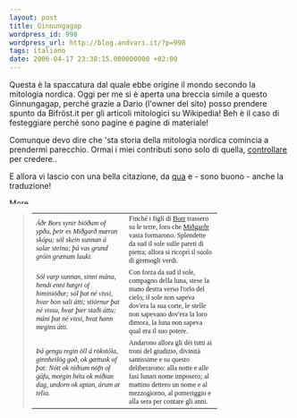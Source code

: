 ```yaml
---
layout: post
title: Ginnungagap
wordpress_id: 998
wordpress_url: http://blog.andvari.it/?p=998
tags: italiano
date: 2006-04-17 23:38:15.000000000 +02:00
---
```

Questa è la spaccatura dal quale ebbe origine il mondo secondo la mitologia nordica. Oggi per me si è aperta una breccia simile a questo Ginnungagap, perché grazie a Dario (l'owner del sito) posso prendere spunto da Bifröst.it per gli articoli mitologici su Wikipedia! Beh è il caso di festeggiare perché sono pagine e pagine di materiale!

Comunque devo dire che 'sta storia della mitologia nordica comincia a prendermi parecchio. Ormai i miei contributi sono solo di quella, <a href="http://it.wikipedia.org/w/index.php?title=Speciale:Contributions&amp;target=Helios89&amp;offset=0&amp;limit=500" target="_blank">controllare</a> per credere..

E allora vi lascio con una bella citazione, da <a href="http://www.bifrost.it/Antologia/Eddapoetica1-ProfeziaVeggente.html#4" target="_blank">qua</a> e - sono buono - anche la traduzione!

<img class="mce_plugin_wordpress_more" title="More..." src="http://www.frieda.it/helios/wp-includes/js/tinymce/themes/advanced/images/spacer.gif" alt="More..." width="100%" height="10" />
<blockquote>
<table class="mceVisualAid" border="0" width="300" align="center">
<tbody>
<tr>
<td class="mceVisualAid" style="width: 150px;"><em><span style="font-size: 11pt; font-family: Times New Roman;"><small>Áðr Bors synir
biöðum of ypðu,
þeir es Miðgarð
mæran skópu;
sól skein sunnan
á salar steina;
þá vas grund gróin
grænum lauki.</small></span></em></td>
<td class="mceVisualAid" style="width: 150px;"><span style="font-size: 11pt; font-family: Times New Roman;"><small>Finché i figli di                                              <a href="http://www.bifrost.it/GERMANI/Schedario/Borr.html"> Borr</a>
trassero su le terre,
loro che                                              <a href="http://www.bifrost.it/GERMANI/Schedario/Midhgardhr.html"> Miðgarðr</a>
vasta formarono.
Splendette da sud il sole
sulle pareti di pietra;
allora si ricoprì il suolo
di germogli verdi.</small></span></td>
</tr>
<tr>
<td class="mceVisualAid"><em><span style="font-size: 11pt; font-family: Times New Roman;"><small>Sól varp sunnan,
sinni mána,
hendi enni hægri
of himiniöður;
sól þat né vissi,
hvar hon sali átti;
stiörnur þat né vissu,
hvar þær staði áttu;
máni þat né vissi,
hvat hann megins átti.</small></span></em></td>
<td class="mceVisualAid"><span style="font-size: 11pt; font-family: Times New Roman;"> <small>Con forza da sud il sole,
compagno della luna,
stese la mano destra
verso l'orlo del cielo;
il sole non sapeva
dov'era la sua corte,
le stelle non sapevano
dov'era la loro dimora,
la luna non sapeva
qual era il suo potere.</small></span></td>
</tr>
<tr>
<td class="mceVisualAid"><em><span style="font-size: 11pt; font-family: Times New Roman;"><small>Þá gengu regin öll
á rökstóla,
ginnheilög goð,
ok gættusk of þat:
Nótt ok niðium
nöfn of gáfu,
morgin hétu
ok miðian dag,
undorn ok aptan,
árum at telia.</small></span></em></td>
<td class="mceVisualAid"><span style="font-size: 11pt; font-family: Times New Roman;"><small>Andarono allora gli dèi tutti
ai troni del giudizio,
divinità santissime
e su questo deliberarono:
alla notte e alle fasi lunari
nome imposero;
al mattino dettero un nome
e al mezzogiorno,
al pomeriggio e alla sera
per contare gli anni.</small></span></td>
</tr>
</tbody></table>
</blockquote>
